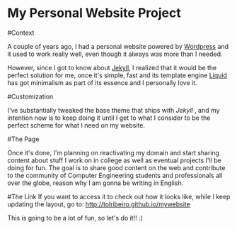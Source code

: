 My Personal Website Project
===========================

#Context

A couple of years ago, I had a personal website powered by <a href="http://wordpress.org" target="_blank">Wordpress</a> and it used to work really well, even though it always was more than I needed. 

However, since I got to know about <a href="http://jekyllrb.com" target="_blank">Jekyll</a>, I realized that it would be the perfect solution for me, once it's simple, fast and its template engine <a href="https://github.com/Shopify/liquid/wiki" target="_blank">Liquid</a> has got minimalism as part of its essence and I personally love it. 

#Customization 

I've substantially tweaked the base theme that ships with _Jekyll_ , and my intention now is to keep doing it until I get to what I consider to be the perfect scheme for what I need on my website. 

#The Page

Once it's done, I'm planning on reactivating my domain and start sharing content about stuff I work on in college as well as eventual projects I'll be doing for fun. The goal is to share good content on the web and contribute to the community of Computer Engineering students and professionals all over the globe, reason why I am gonna be writing in English. 

#The Link
If you want to access it to check out how it looks like, while I keep updating the layout, go to: <a href="http://tolribeiro.github.io/mywebsite" target="_blank">http://tolribeiro.github.io/mywebsite</a>

This is going to be a lot of fun, so let's do it!! :)
